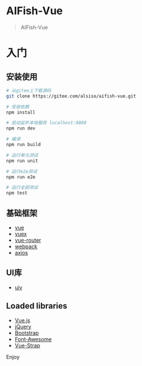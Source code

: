 # AIFish-Vue

> AIFish-Vue

# 入门

## 安装使用

``` bash
# 从gitee上下载源码
git clone https://gitee.com/alsiso/aifish-vue.git

# 安装依赖
npm install

# 启动监听本地服务 localhost:8080
npm run dev

# 编译
npm run build

# 运行单元测试
npm run unit

# 运行e2e测试
npm run e2e

# 运行全部测试
npm test
```

## 基础框架  
  
* [vue](https://cn.vuejs.org/index.html)  
* [vuex](https://vuex.vuejs.org/zh-cn/)
* [vue-router](https://router.vuejs.org/zh-cn/)
* [webpack](https://doc.webpack-china.org/)
* [axios](https://github.com/axios/axios)
  
## UI库

* [uiv](https://uiv.wxsm.space/getting-started)

## Loaded libraries

* [Vue.js](https://github.com/vuejs/vue)
* [jQuery](https://github.com/jquery/jquery)
* [Bootstrap](https://github.com/twbs/bootstrap)
* [Font-Awesome](https://github.com/FortAwesome/Font-Awesome)
* [Vue-Strap](https://github.com/yuche/vue-strap)

Enjoy